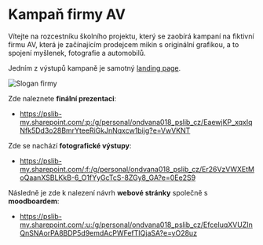 # Kampaň firmy **AV**
Vítejte na rozcestníku školního projektu, který se zaobírá kampaní na fiktivní firmu AV, která je začínajícím prodejcem mikin s originální grafikou, a to spojení myšlenek, fotografie a automobilů.

Jedním z výstupů kampaně je samotný [landing page](https://pslib-cz.github.io/2021l4web-promotion-project-vanaondrej/).

![Slogan firmy](https://github.com/pslib-cz/2021l4web-promotion-project-vanaondrej/blob/master/img/Web%201920%20%E2%80%93%201.png)

Zde naleznete **finální prezentaci**:

 - https://pslib-my.sharepoint.com/:p:/g/personal/ondvana018_pslib_cz/EaewjKP_xqxIqNfk5Dd3o28BmrYteeRiGkJnNqxcw1bijg?e=VwVKNT

Zde se nachází **fotografické výstupy**:

 - https://pslib-my.sharepoint.com/:f:/g/personal/ondvana018_pslib_cz/Er26VzVWXEtMoQaanXSBLKkB-6_O1fYyGcTcS-8ZGy8_GA?e=0Ee2S9


Následně je zde k nalezení návrh **webové stránky** společně s **moodboardem**:

 - https://pslib-my.sharepoint.com/:u:/g/personal/ondvana018_pslib_cz/EfceIuqXVUZInQnSNAorPA8BDP5d9emdAcPWFefTIQjaSA?e=yO28uz
